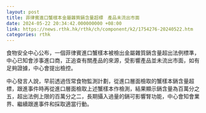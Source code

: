 ```yaml
---
layout: post
title: 菲律賓進口蟹樣本金屬雜質鎘含量超標　產品未流出市面
date: 2024-05-22 20:34:42.000000000 +08:00
link: https://news.rthk.hk/rthk/ch/component/k2/1754276-20240522.htm
categories: rthk
---
```


食物安全中心公布，一個菲律賓進口蟹樣本被檢出金屬雜質鎘含量超出法例標準，中心已知會涉事進口商，正追查有關產品的來源，受影響產品並未流出市面，如有足夠證據，中心會提出檢控。

中心發言人說，早前透過恆常食物監測計劃，從進口層面檢取的蟹樣本鎘含量超標，跟進事件時再從進口層面檢取上述蟹樣本作檢測，結果顯示鎘含量為百萬分之五，超出法例上限的百萬分之二，長期攝入過量的鎘可影響腎功能，中心會知會業界、繼續跟進事件和採取適當行動。
